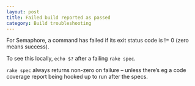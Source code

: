 ```yaml
---
layout: post
title: Failed build reported as passed
category: Build troubleshooting
---
```


For Semaphore, a command has failed if its exit status code is != 0 (zero means success).

To see this locally, `echo $?` after a failing `rake spec`.

`rake spec` always returns non-zero on failure – unless there’s eg a code coverage report being hooked up to run after the specs.
